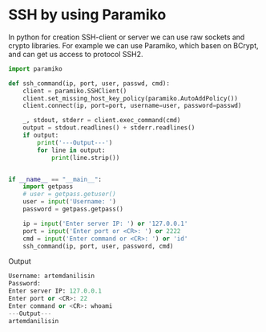 # SSH by using Paramiko
In python for creation SSH-client or server we can use raw sockets and crypto libraries. For example we can use Paramiko, which basen on BCrypt, and can get us access to protocol SSH2.
```python
import paramiko

def ssh_command(ip, port, user, passwd, cmd):
    client = paramiko.SSHClient()
    client.set_missing_host_key_policy(paramiko.AutoAddPolicy())
    client.connect(ip, port=port, username=user, password=passwd)

    _, stdout, stderr = client.exec_command(cmd)
    output = stdout.readlines() + stderr.readlines()
    if output:
        print('---Output---')
        for line in output:
            print(line.strip())


if __name__ == "__main__":
    import getpass
    # user = getpass.getuser()
    user = input('Username: ')
    password = getpass.getpass()

    ip = input('Enter server IP: ') or '127.0.0.1'
    port = input('Enter port or <CR>: ') or 2222
    cmd = input('Enter command or <CR>: ') or 'id'
    ssh_command(ip, port, user, password, cmd)
```
Output
```python
Username: artemdanilisin
Password: 
Enter server IP: 127.0.0.1
Enter port or <CR>: 22
Enter command or <CR>: whoami
---Output---
artemdanilisin
```